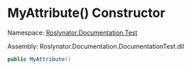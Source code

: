 # MyAttribute\(\) Constructor

Namespace: [Roslynator.Documentation.Test](../../README.md)

Assembly: Roslynator\.Documentation\.DocumentationTest\.dll

```csharp
public MyAttribute()
```


